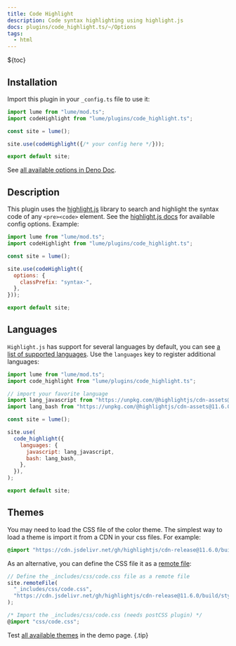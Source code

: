 ```yaml
---
title: Code Highlight
description: Code syntax highlighting using highlight.js
docs: plugins/code_highlight.ts/~/Options
tags:
  - html
---
```


${toc}

## Installation

Import this plugin in your `_config.ts` file to use it:

```js
import lume from "lume/mod.ts";
import codeHighlight from "lume/plugins/code_highlight.ts";

const site = lume();

site.use(codeHighlight({/* your config here */}));

export default site;
```

See
[all available options in Deno Doc](https://doc.deno.land/https/deno.land/x/lume/plugins/code_highlight.ts/~/Options).

## Description

This plugin uses the [highlight.js](https://highlightjs.org/) library to search
and highlight the syntax code of any `<pre><code>` element. See the
[highlight.js docs](https://highlightjs.readthedocs.io/en/latest/api.html#configure)
for available config options. Example:

```js
import lume from "lume/mod.ts";
import codeHighlight from "lume/plugins/code_highlight.ts";

const site = lume();

site.use(codeHighlight({
  options: {
    classPrefix: "syntax-",
  },
}));

export default site;
```

## Languages

`Highlight.js` has support for several languages by default, you can see
[a list of supported languages](https://github.com/highlightjs/highlight.js/blob/main/SUPPORTED_LANGUAGES.md).
Use the `languages` key to register additional languages:

```js
import lume from "lume/mod.ts";
import code_highlight from "lume/plugins/code_highlight.ts";

// import your favorite language
import lang_javascript from "https://unpkg.com/@highlightjs/cdn-assets@11.6.0/es/languages/javascript.min.js";
import lang_bash from "https://unpkg.com/@highlightjs/cdn-assets@11.6.0/es/languages/bash.min.js";

const site = lume();

site.use(
  code_highlight({
    languages: {
      javascript: lang_javascript,
      bash: lang_bash,
    },
  }),
);

export default site;
```

## Themes

You may need to load the CSS file of the color theme. The simplest way to load a
theme is import it from a CDN in your css files. For example:

```css
@import "https://cdn.jsdelivr.net/gh/highlightjs/cdn-release@11.6.0/build/styles/github.min.css";
```

As an alternative, you can define the CSS file it as a
[remote file](../docs/core/remote-files.md):

```ts
// Define the _includes/css/code.css file as a remote file
site.remoteFile(
  "_includes/css/code.css",
  "https://cdn.jsdelivr.net/gh/highlightjs/cdn-release@11.6.0/build/styles/github.min.css",
);
```

```ts
/* Import the _includes/css/code.css (needs postCSS plugin) */
@import "css/code.css";
```

Test [all available themes](https://highlightjs.org/static/demo/) in the demo
page. {.tip}
